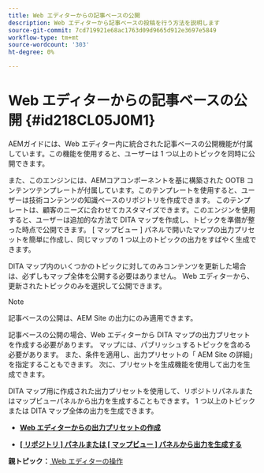 ```yaml
---
title: Web エディターからの記事ベースの公開
description: Web エディターから記事ベースの投稿を行う方法を説明します
source-git-commit: 7cd719921e68ac1763d09d9665d912e3697e5849
workflow-type: tm+mt
source-wordcount: '303'
ht-degree: 0%

---
```



# Web エディターからの記事ベースの公開 {#id218CL05J0M1}

AEMガイドには、Web エディター内に統合された記事ベースの公開機能が付属しています。この機能を使用すると、ユーザーは 1 つ以上のトピックを同時に公開できます。

また、このエンジンには、AEMコアコンポーネントを基に構築された OOTB コンテンツテンプレートが付属しています。このテンプレートを使用すると、ユーザーは技術コンテンツの知識ベースのリポジトリを作成できます。 このテンプレートは、顧客のニーズに合わせてカスタマイズできます。このエンジンを使用すると、ユーザーは追加的な方法で DITA マップを作成し、トピックを準備が整った時点で公開できます。 [ マップビュー ] パネルで開いたマップの出力プリセットを簡単に作成し、同じマップの 1 つ以上のトピックの出力をすばやく生成できます。

DITA マップ内のいくつかのトピックに対してのみコンテンツを更新した場合は、必ずしもマップ全体を公開する必要はありません。 Web エディターから、更新されたトピックのみを選択して公開できます。

>[!NOTE]
>
> 記事ベースの公開は、AEM Site の出力にのみ適用できます。

記事ベースの公開の場合、Web エディターから DITA マップの出力プリセットを作成する必要があります。 マップには、パブリッシュするトピックを含める必要があります。 また、条件を適用し、出力プリセットの「 AEM Site の詳細」を指定することもできます。 次に、プリセットを生成機能を使用して出力を生成できます。

DITA マップ用に作成された出力プリセットを使用して、リポジトリパネルまたはマップビューパネルから出力を生成することもできます。 1 つ以上のトピックまたは DITA マップ全体の出力を生成できます。

- **[Web エディターからの出力プリセットの作成](web-editor-article-publishing-presets.md)**

- **[[ リポジトリ ] パネルまたは [ マップビュー ] パネルから出力を生成する](web-editor-article-publishing-output.md)**


**親トピック：**[ Web エディターの操作](web-editor.md)

